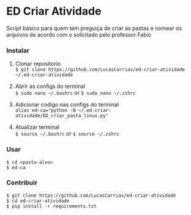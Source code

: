 # ED Criar Atividade

Script básico para quem tem preguiça de criar as pastas e nomear os arquivos de acordo com o solicitado pelo professor Fabio

### Instalar

  1. Clonar repositorio\
    `$ git clone https://github.com/LucasCarrias/ed-criar-atividade ~/.ed-criar-atividade`

  2. Abrir as configs do terminal\
    `$ sudo nano ~/.bashrc` or `$ sudo nano ~/.zshrc`

  3. Adicionar codigo nas configs do terminal\
    `alias ed-ca="python -B ~/.ed-criar-atividade/ED_criar_pasta_linux.py"`

  4. Atualizar terminal\
    `$ source ~/.bashrc` or `$ source ~/.zshrc`

### Usar

`$ cd <pasta-alvo>`\
`$ ed-ca`

### Contribuir

`$ git clone https://github.com/LucasCarrias/ed-criar-atividade`\
`$ cd ed-criar-atividade`\
`$ pip install -r requirements.txt`
